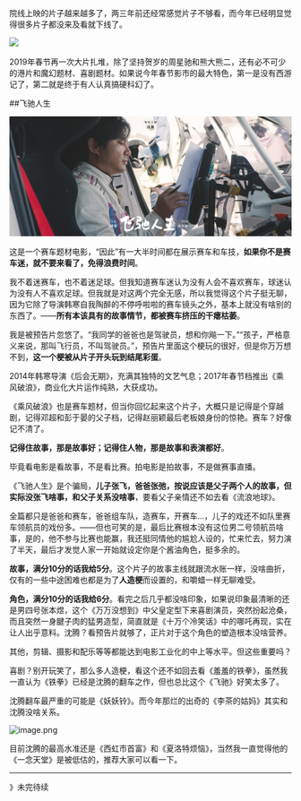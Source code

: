 院线上映的片子越来越多了，两三年前还经常感觉片子不够看，而今年已经明显觉得很多片子都没来及看就下线了。

![](imgs/4324074-33c5c16ec71d62a0.png?imageMogr2/auto-orient/strip%7CimageView2/2/w/1240)



2019年春节再一次大片扎堆，除了坚持贺岁的周星驰和熊大熊二，还有必不可少的港片和魔幻题材、喜剧题材。如果说今年春节影市的最大特色，第一是没有西游记了，第二就是终于有人认真搞硬科幻了。

##飞驰人生

![](imgs/4324074-12e3d2a416a10306.png?imageMogr2/auto-orient/strip%7CimageView2/2/w/1240)


这是一个赛车题材电影，“因此”有一大半时间都在展示赛车和车技，**如果你不是赛车迷，就不要来看了，免得浪费时间**。

我不着迷赛车，也不着迷足球。但我知道赛车迷认为没有人会不喜欢赛车，球迷认为没有人不喜欢足球。但我就是对这两个完全无感，所以我觉得这个片子挺无聊，因为它除了导演韩寒自我陶醉的不停呼啦啦的赛车镜头之外，基本上就没有啥别的东西了。——**所有本该具有的故事情节，都被赛车挤压的干瘪枯萎**。


我是被预告片忽悠了。“我同学的爸爸也是驾驶员，想和你飚一下。”“孩子，严格意义来说，那叫飞行员，不叫驾驶员。”，预告片里面这个梗玩的很好，但是你万万想不到，**这一个梗被从片子开头玩到结尾彩蛋**。


2014年韩寒导演《后会无期》，充满其独特的文艺气息；2017年春节档推出《乘风破浪》，商业化大片运作纯熟，大获成功。

《乘风破浪》也是赛车题材，但当你回忆起来这个片子，大概只是记得是个穿越剧，记得邓超和彭于晏的父子档，记得赵丽颖最后老板娘身份的惊艳。赛车？好像记不清了。

**记得住故事，那是故事好；记得住人物，那是故事和表演都好**。

毕竟看电影是看故事，不是看比赛。拍电影是拍故事，不是做赛事直播。

《飞驰人生》是个骗局，**儿子张飞，爸爸张弛，按说应该是父子两个人的故事，但实际没张飞啥事，和父子关系没啥事**，要看父子亲情还不如去看《流浪地球》。

全篇都只是爸爸和赛车，爸爸组车队，造赛车，开赛车...，儿子的戏还不如队里赛车领航员的戏份多。——但也可笑的是，最后比赛根本没有这位男二号领航员啥事，是的，他不参与比赛也能赢，我还挺同情他的尴尬人设的，忙来忙去，努力演了半天，最后才发觉人家一开始就设定你是个酱油角色，挺多余的。

**故事，满分10分的话我给5分**。这个片子的故事主线就跟流水账一样，没啥曲折，仅有的一些中途困难也都是为了**人造梗**而设置的，和嚼蜡一样无聊难受。

**角色，满分10分的话我给6分**。看完之后几乎都没啥印象，如果说印象最清晰的还是男四号张本煜，这个《万万没想到》中父皇定型下来喜剧演员，突然扮起沧桑，而且突然一身腱子肉的猛男造型，简直就是《十万个冷笑话》中的哪吒再现，实在让人出乎意料。沈腾？看预告片就够了，正片对于这个角色的塑造根本没啥营养。

其他，剪辑、摄影和配乐等等都能达到电影工业化的中上等水平。但这些重要吗？

喜剧？别开玩笑了，那么多人造梗，看这个还不如回去看《羞羞的铁拳》，虽然我一直认为《铁拳》已经是沈腾的翻车之作，但也总比这个《飞驰》好笑太多了。

沈腾翻车最严重的可能是《妖妖铃》。而今年那烂的出奇的《李茶的姑妈》其实和沈腾没啥关系。

![image.png](imgs/4324074-06a4e7e8952bd323.png?imageMogr2/auto-orient/strip%7CimageView2/2/w/1240)

目前沈腾的最高水准还是《西虹市首富》和《夏洛特烦恼》，当然我一直觉得他的《一念天堂》是被低估的，推荐大家可以看一下。

---
》未完待续